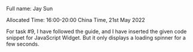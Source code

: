 Full name: Jay Sun

Allocated Time: 16:00-20:00 China Time, 21st May 2022

For task #9, I have followed the guide, and I have inserted the given code snippet for JavaScript Widget. But it only displays a loading spinner for a few seconds.